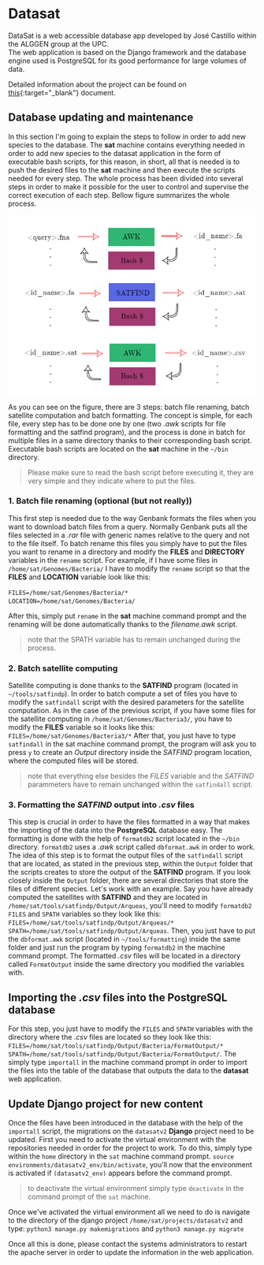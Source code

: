 # Datasat
DataSat is a web accessible database app developed by José Castillo within the ALGGEN group at the UPC.  
The web application is based on the Django framework and the database engine used is PostgreSQL for its good performance for large volumes of data.

Detailed information about the project can be found on [this](https://github.com/jcastillor/datasat/blob/master/DATASAT%20documentation.pdf  "Master's thesis of the project"){:target="_blank"} document.

## Database updating and maintenance
In this section I'm going to explain the steps to follow in order to add new species to the database.
The **sat** machine contains everything needed in order to add new species to the datasat application in the form of executable bash scripts, for this reason, in short, all that is needed is to push the desired files to the **sat** machine and then execute the scripts needed for every step. The whole process has been divided into several steps in order to make it possible for the user to control and supervise the correct execution of each step. Bellow figure summarizes the whole process.

![alt text][logo]

[logo]: https://github.com/jcastillor/datasat/blob/master/file_flow.jpg "File flow schematic"

As you can see on the figure, there are 3 steps: batch file renaming, batch satellite computation and batch formatting. The concept is simple, for each file, every step has to be done one by one (two *.awk* scripts for file formatting and the satfind program), and the process is done in batch for multiple files in a same directory thanks to their corresponding bash script. Executable bash scripts are located on the **sat** machine in the `~/bin` directory. 
> Please make sure to read the bash script before executing it, they are very simple and they indicate where to put the files. 

### 1. Batch file renaming (optional (but not really))

This first step is needed due to the way Genbank formats the files when you want to download batch files from a query. Normally Genbank puts all the files selected in a *.rar* file with generic names relative to the query and not to the file itself.
To batch rename this files you simply have to put the files you want to rename in a directory and modify the **FILES** and **DIRECTORY** variables in the `rename` script. 
For example, if I have some files in `/home/sat/Genomes/Bacteria/` I have to modify the `rename` script so that the **FILES** and **LOCATION** variable look like this:

`FILES=/home/sat/Genomes/Bacteria/*`
`LOCATION=/home/sat/Genomes/Bacteria/`

After this, simply put `rename` in the **sat** machine command prompt and the renaming will be done automatically thanks to the *filename.awk* script.

> note that the SPATH variable has to remain unchanged during the process.

### 2. Batch satellite computing 

Satellite computing is done thanks to the **SATFIND** program (located in `~/tools/satfindp`). In order to batch compute a set of files you have to modify the `satfindall` script with the desired parameters for the satellite computation. As in the case of the previous script, if you have some files for the satellite computing in `/home/sat/Genomes/Bacteria3/`, you have to modify the **FILES** variable so it looks like this:
`FILES=/home/sat/Genomes/Bacteria3/*`
After that, you just have to type `satfindall` in the sat machine command prompt, the program will ask you to press `y` to create an *Output* directory inside the *SATFIND* program location, where the computed files will be stored.

> note that everything else besides the *FILES* variable and the *SATFIND* parammeters have to remain unchanged within the `satfindall` script.

### 3. Formatting the *SATFIND* output into *.csv* files

This step is crucial in order to have the files formatted in a way that makes the importing of the data into the **PostgreSQL** database easy. The formatting is done with the help of `formatdb2` script located in the `~/bin` directory. `formatdb2` uses a *.awk* script called `dbformat.awk` in order to work.
The idea of this step is to format the output files of the `satfindall` script that are located, as stated in the previous step, within the `Output` folder that the scripts creates to store the output of the **SATFIND** program. If you look closely inside the `Output` folder, there are several directories that store the files of different species. Let's work with an example. Say you have already computed the satellites with **SATFIND** and they are located in `/home/sat/tools/satfindp/Output/Arqueas`, you'll need to modify `formatdb2` `FILES` and `SPATH` variables so they look like this: `FILES=/home/sat/tools/satfindp/Output/Arqueas/*` `SPATH=/home/sat/tools/satfindp/Output/Arqueas`. Then, you just have to put the `dbformat.awk` script (located in `~/tools/formatting`) inside the same folder and just run the program by typing `formatdb2` in the machine command prompt. The formatted *.csv* files will be located in a directory called `FormatOutput` inside the same directory you modified the variables with. 

## Importing the *.csv* files into the PostgreSQL database

For this step, you just have to modify the `FILES` and `SPATH` variables with the directory where the *.csv* files are located so they look like this: `FILES=/home/sat/tools/satfindp/Output/Bacteria/FormatOutput/*` `SPATH=/home/sat/tools/satfindp/Output/Bacteria/FormatOutput/`. The simply type `importall` in the machine command prompt in order to import the files into the table of the database that outputs the data to the **datasat** web application. 

## Update Django project for new content

Once the files have been introduced in the database with the help of the `importall` script, the migrations on the `datasatv2` **Django** project need to be updated. First you need to activate the virtual environment with the repositories needed in order for the project to work. To do this, simply type within the `home` directory in the `sat` machine command prompt. 
`source environments/datasatv2_env/bin/activate`, you'll now that the environment is activated if `(datasatv2_env)` appears before the command prompt. 

> to deactivate the virtual environment simply type `deactivate` in the command prompt of the `sat` machine. 

Once we've activated the virtual environment all we need to do is navigate to the directory of the django project `/home/sat/projects/datasatv2` and type:
`python3 manage.py makemigrations` and
`python3 manage.py migrate`

Once all this is done, please contact the systems administrators to restart the apache server in order to update the information in the web application.
